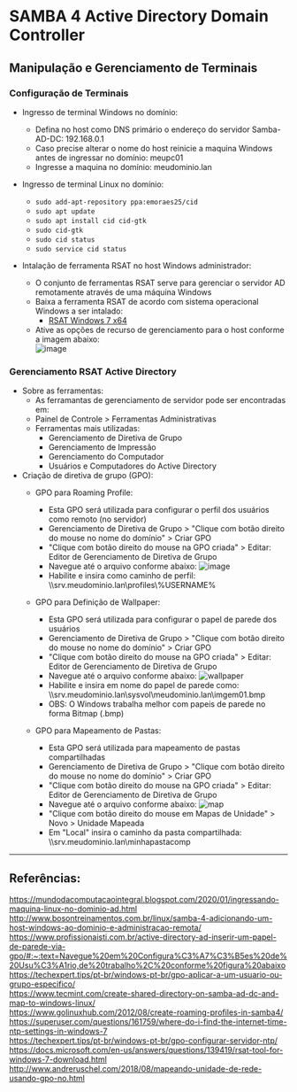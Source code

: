 # SAMBA 4 Active Directory Domain Controller  
## Manipulação e Gerenciamento de Terminais

### Configuração de Terminais
* Ingresso de terminal Windows no domínio:
  * Defina no host como DNS primário o endereço do servidor Samba-AD-DC: 192.168.0.1
  * Caso precise alterar o nome do host reinicie a maquina Windows antes de ingressar no domínio: meupc01
  * Ingresse a maquina no domínio: meudominio.lan

* Ingresso de terminal Linux no domínio:
  * `sudo add-apt-repository ppa:emoraes25/cid`
  * `sudo apt update`
  * `sudo apt install cid cid-gtk`
  * `sudo cid-gtk`
  * `sudo cid status`
  * `sudo service cid status`

* Intalação de ferramenta RSAT no host Windows administrador:
  * O conjunto de ferramentas RSAT serve para gerenciar o servidor AD remotamente através de uma máquina Windows 
  * Baixa a ferramenta RSAT de acordo com sistema operacional Windows a ser intalado:
    * [RSAT Windows 7 x64](https://thesystemcenterblog.files.wordpress.com/2021/02/9ec67-rsat-tools-for-windows-7-64-bit.zip)
  * Ative as opções de recurso de gerenciamento para o host conforme a imagem abaixo:    
  ![image](https://user-images.githubusercontent.com/38730743/137502630-cf2cb84a-7bba-4d04-aeb9-da579f1605de.png)

### Gerenciamento RSAT Active Directory 
* Sobre as ferramentas: 
    * As ferramantas de gerenciamento de servidor pode ser encontradas em:
    * Painel de Controle > Ferramentas Administrativas
  * Ferramentas mais utilizadas:
    * Gerenciamento de Diretiva de Grupo
    * Gerenciamento de Impressão
    * Gerenciamento do Computador
    * Usuários e Computadores do Active Directory
* Criação de diretiva de grupo (GPO):
  * GPO para Roaming Profile:
    * Esta GPO será utilizada para configurar o perfil dos usuários como remoto (no servidor)
    * Gerenciamento de Diretiva de Grupo > "Clique com botão direito do mouse no nome do domínio" > Criar GPO
    *  "Clique com botão direito do mouse na GPO criada" > Editar: Editor de Gerenciamento de Diretiva de Grupo
    *  Navegue até o arquivo conforme abaixo: 
    ![image](https://user-images.githubusercontent.com/38730743/137502541-ed5af11d-3d33-4b61-a45f-edc888b7d67a.png)
    * Habilite e insira como caminho de perfil: \\\srv.meudominio.lan\profiles\\%USERNAME% 
  * GPO para Definição de Wallpaper:
    * Esta GPO será utilizada para configurar o papel de parede dos usuários
    * Gerenciamento de Diretiva de Grupo > "Clique com botão direito do mouse no nome do domínio" > Criar GPO
    *  "Clique com botão direito do mouse na GPO criada" > Editar: Editor de Gerenciamento de Diretiva de Grupo
    *  Navegue até o arquivo conforme abaixo: 
    ![wallpaper](https://user-images.githubusercontent.com/38730743/137504908-a06d1fcd-27d8-41b7-a894-e18eb8b0cb7a.png)
    * Habilite e insira em nome do papel de parede como: \\\srv.meudominio.lan\sysvol\\meudominio.lan\imgem01.bmp
    * OBS: O Windows trabalha melhor com papeis de parede no forma Bitmap (.bmp)

  * GPO para Mapeamento de Pastas:
    * Esta GPO será utilizada para mapeamento de pastas compartilhadas
    * Gerenciamento de Diretiva de Grupo > "Clique com botão direito do mouse no nome do domínio" > Criar GPO
    *  "Clique com botão direito do mouse na GPO criada" > Editar: Editor de Gerenciamento de Diretiva de Grupo
    *  Navegue até o arquivo conforme abaixo: 
    ![map](https://user-images.githubusercontent.com/38730743/137506498-e93451dc-daed-49a5-b8c6-425eb620e2a4.png)
    *  "Clique com botão direito do mouse em Mapas de Unidade" > Novo > Unidade Mapeada
    *  Em "Local" insira o caminho da pasta compartilhada: \\\srv.meudominio.lan\minhapastacomp 
-----
## Referências:
https://mundodacomputacaointegral.blogspot.com/2020/01/ingressando-maquina-linux-no-dominio-ad.html   
http://www.bosontreinamentos.com.br/linux/samba-4-adicionando-um-host-windows-ao-dominio-e-administracao-remota/   
https://www.profissionaisti.com.br/active-directory-ad-inserir-um-papel-de-parede-via-gpo/#:~:text=Navegue%20em%20Configura%C3%A7%C3%B5es%20de%20Usu%C3%A1rio,de%20trabalho%2C%20conforme%20figura%20abaixo  
https://techexpert.tips/pt-br/windows-pt-br/gpo-aplicar-a-um-usuario-ou-grupo-especifico/  
https://www.tecmint.com/create-shared-directory-on-samba-ad-dc-and-map-to-windows-linux/  
https://www.golinuxhub.com/2012/08/create-roaming-profiles-in-samba4/  
https://superuser.com/questions/161759/where-do-i-find-the-internet-time-ntp-settings-in-windows-7  
https://techexpert.tips/pt-br/windows-pt-br/gpo-configurar-servidor-ntp/   
https://docs.microsoft.com/en-us/answers/questions/139419/rsat-tool-for-windows-7-download.html  
http://www.andreruschel.com/2018/08/mapeando-unidade-de-rede-usando-gpo-no.html  
